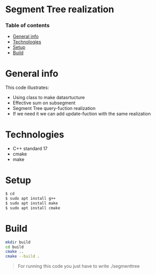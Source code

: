 # Segment Tree realization

### Table of contents
* [General info](#general-info)
* [Technologies](#technologies)
* [Setup](#setup)
* [Build](#build)

# General info
This code illustrates:
- Using class to make datasrtucture
- Effective sum on subsegment 
- Segment Tree query-fuction realization
- If we need it we can add update-fuction with the same realization

# Technologies
- C++ standard 17
- cmake
- make

# Setup
```sh
$ cd 
$ sudo apt install g++
$ sudo apt install make
$ sudo apt install cmake
```

# Build
```sh
mkdir build
cd build
cmake ..
cmake --build .
```

> For running this code you just have to write ./segmenttree
